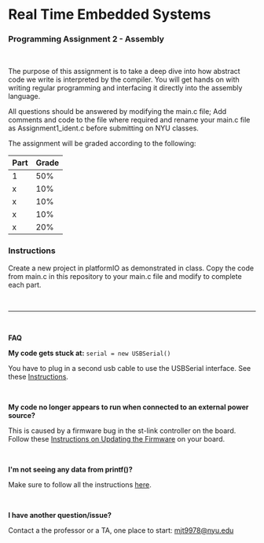 # Real Time Embedded Systems
### Programming Assignment 2 - Assembly

<br />

The purpose of this assignment is to take a deep dive into how abstract code we write is interpreted by the compiler. You will get hands on with writing regular programming and interfacing it directly into the assembly language. 

All questions should be answered by modifying the main.c file; Add comments and code to the file where required and rename your main.c file as Assignment1_ident.c  before submitting on NYU classes.

The assignment will be graded according to the following:

| Part        | Grade       |
| ------------| ----------- |
| 1           | 50%         |
| x           | 10%         |
| x           | 10%         |
| x           | 10%         |
| x           | 20%         |


### Instructions

Create a new project in platformIO as demonstrated in class. Copy the code from main.c in this repository to your main.c file and modify to complete each part.


<br />

---

<br />


**FAQ**

**My code gets stuck at:**   `serial = new USBSerial()`

You have to plug in a second usb cable to use the USBSerial interface. See these [Instructions](tutorials/USBSerial.md).


<br />


**My code no longer appears to run when connected to an external power source?**

This is caused by a firmware bug in the st-link controller on the board. Follow these [Instructions on Updating the Firmware](tutorials/firmware.md) on your board.

<br />

**I'm not seeing any data from printf()?**

Make sure to follow all the instructions [here](tutorials/USBSerial.md).

<br />

**I have another question/issue?**

Contact a the professor or a TA, one place to start: mjt9978@nyu.edu
